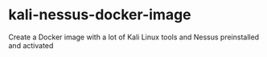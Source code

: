 # kali-nessus-docker-image
Create a Docker image with a lot of Kali Linux tools and Nessus preinstalled and activated
